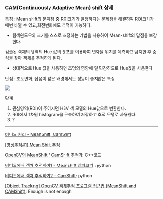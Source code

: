 ### CAM(Continuously Adaptive Mean) shift 상세 

특징 : Mean shift의 문제점 중 ROI크기가 일정하다는 문제점을 해결하여 ROI크기가 매번 바뀔 수 있고,회전변화에도 추적이 가능하다.
- 탐색윈도우의 크기를 스스로 조정하는 기법을 사용하여 Mean-shift의 답점을 보강한다.


검출된 객체의 영역의 Hue 값의 분포를 이용하여 변화될 위치를 예측하고 탐지한 후 중심을 찾아 객체를 추적하게 된다. 
- 상대적으로 Hue 값을 사용하면 조명의 영향에 덜 민감하므로 Hue값을 사용한다


단점 : 조도변화, 잡음이 많은 배경에서는 성능이 좋지않은 특징

![](https://i.imgur.com/CZeuyTR.png)

단계
1. 관심영역(ROI)이 주어지면 HSV 색 모델의 Hue값으로 변환한다. 
2. ROI에서 1차원 histogram을 구축하여 저장하고 추적 모델로 사용한다.
3. ?

---

[비디오 처리 - MeanShift, CamShift](https://blog.naver.com/warchife/221136545517)

[[영상추적#1] Mean Shift 추적](http://darkpgmr.tistory.com/64?category=460965)

[OpenCV의 MeanShift / CamShift 추적기](http://darkpgmr.tistory.com/111): C++코드 

[비디오에서 객체 추적하기1 -  Meanshift 살펴보기](http://sams.epaiai.com/220658244422) : python

[비디오에서 객체 추적하기2 - CamShift](http://sams.epaiai.com/220659310860): python

[[Object Tracking] OpenCV 객체추적 프로그램 접근법 (MeanShift and CAMShift)](https://eehoeskrap.tistory.com/41?category=570078): Enough is not enough